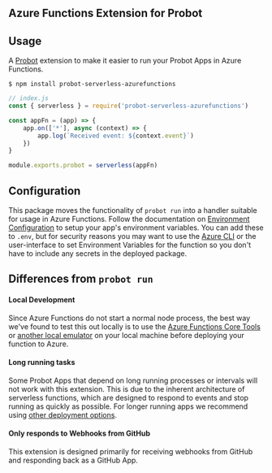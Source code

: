 ## Azure Functions Extension for Probot

## Usage

A [Probot](https://github.com/probot/probot) extension to make it
easier to run your Probot Apps in Azure Functions.

```shell
$ npm install probot-serverless-azurefunctions
```

```javascript
// index.js
const { serverless } = require('probot-serverless-azurefunctions')

const appFn = (app) => {
	app.on(['*'], async (context) => {
		app.log(`Received event: ${context.event}`)
	})
}

module.exports.probot = serverless(appFn)
```

## Configuration
This package moves the functionality of `probot run` into a handler suitable for usage in Azure Functions. Follow the documentation on [Environment Configuration](https://probot.github.io/docs/configuration/) to setup your app's environment variables. You can add these to `.env`, but for security reasons you may want to use the [Azure CLI](https://docs.microsoft.com/en-us/cli/azure/?view=azure-cli-latest) or the user-interface to set Environment Variables for the function so you don't have to include any secrets in the deployed package.

## Differences from `probot run`

#### Local Development
Since Azure Functions do not start a normal node process, the best way we've found to test this out locally is to use the [Azure Functions Core Tools](https://docs.microsoft.com/en-us/azure/azure-functions/functions-run-local) or [another local emulator](https://docs.microsoft.com/en-us/azure/azure-functions/functions-develop-local) on your local machine before deploying your function to Azure.

#### Long running tasks
Some Probot Apps that depend on long running processes or intervals will not work with this extension. This is due to the inherent architecture of serverless functions, which are designed to respond to events and stop running as quickly as possible. For longer running apps we recommend using [other deployment options](https://probot.github.io/docs/deployment).

#### Only responds to Webhooks from GitHub
This extension is designed primarily for receiving webhooks from GitHub and responding back as a GitHub App.
